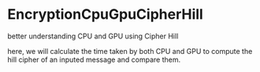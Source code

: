 # EncryptionCpuGpuCipherHill
better understanding CPU and GPU using Cipher Hill

here, we will calculate the time taken by both CPU and GPU to compute the hill cipher of an inputed message and compare them.
